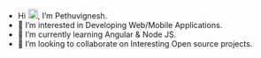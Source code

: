 - Hi <img src="https://user-images.githubusercontent.com/1303154/88677602-1635ba80-d120-11ea-84d8-d263ba5fc3c0.gif" width="18px" alt="hi">, I’m Pethuvignesh.
- 👀 I’m interested in Developing Web/Mobile Applications.
- 🌱 I’m currently learning Angular & Node JS.
- 💞️ I’m looking to collaborate on Interesting Open source projects.

<!---
Vignesh179/Vignesh179 is a ✨ special ✨ repository because its `README.md` (this file) appears on your GitHub profile.
You can click the Preview link to take a look at your changes.
--->
